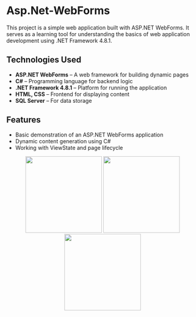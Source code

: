 # Asp.Net-WebForms

This project is a simple web application built with ASP.NET WebForms. It serves as a learning tool for understanding the basics of web application development using .NET Framework 4.8.1.

## Technologies Used
- **ASP.NET WebForms** – A web framework for building dynamic pages
- **C#** – Programming language for backend logic
- **.NET Framework 4.8.1** – Platform for running the application
- **HTML, CSS** – Frontend for displaying content
- **SQL Server** – For data storage

## Features
- Basic demonstration of an ASP.NET WebForms application
- Dynamic content generation using C#
- Working with ViewState and page lifecycle


<p align="center">
  <img src="https://github.com/user-attachments/assets/6f5ceff9-3af1-431d-a078-e02bac65aba0" height="200px" style="object-fit: cover;" />
  <img src="https://github.com/user-attachments/assets/20861eff-07e5-497e-a7a2-258ef9305dac" height="200px" style="object-fit: cover;" />
  <img src="https://github.com/user-attachments/assets/acf10016-e8ec-4e0b-b8fe-8517c8bffa49" height="200px" style="object-fit: cover;" />
</p>

